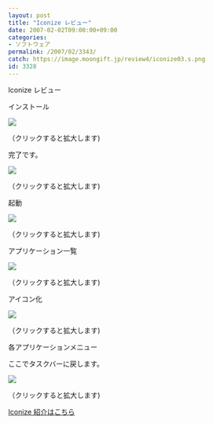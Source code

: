 ```yaml
---
layout: post
title: "Iconize レビュー"
date: 2007-02-02T09:00:00+09:00
categories:
- ソフトウェア
permalink: /2007/02/3343/
catch: https://image.moongift.jp/review4/iconize03.s.png
id: 3328
---
```

Iconize レビュー  
<!--more-->

インストール

  

[![](https://image.moongift.jp/review4/iconize01.s.png)](https://image.moongift.jp/review4/iconize01.png)  
  
（クリックすると拡大します)

  

完了です。

  

[![](https://image.moongift.jp/review4/iconize02.s.png)](https://image.moongift.jp/review4/iconize02.png)  
  
（クリックすると拡大します)

  

起動

  

[![](https://image.moongift.jp/review4/iconize04.s.png)](https://image.moongift.jp/review4/iconize04.png)  
  
（クリックすると拡大します)

  

アプリケーション一覧

  

[![](https://image.moongift.jp/review4/iconize03.s.png)](https://image.moongift.jp/review4/iconize03.png)  
  
（クリックすると拡大します)

  

アイコン化

  

[![](https://image.moongift.jp/review4/iconize05.s.png)](https://image.moongift.jp/review4/iconize05.png)  
  
（クリックすると拡大します)

  

各アプリケーションメニュー

  

ここでタスクバーに戻します。

  

[![](https://image.moongift.jp/review4/iconize06.s.png)](https://image.moongift.jp/review4/iconize06.png)  
  
（クリックすると拡大します)

  

[Iconize 紹介はこちら](http://fw.moongift.jp/intro/i-3342.html)

